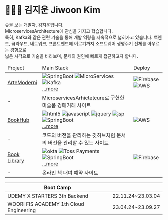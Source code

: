 # 🧑🏻‍🚀 김지운 Jiwoon Kim

숲을 보는 개발자, 김지운입니다.  
MicroservicesArchitecture에 관심을 가지고 학습합니다.  
특히, Kafka와 같은 관련 기술을 통해 개발 역량을 지속적으로 넓혀가고 있습니다.
백엔드, 킄라우드, 네트워크, 프론트엔드에 이르기까지 소프트웨어 생명주기 전체를 아우르는 경험으로  
넓은 시각으로 기술을 바라보며, 문제의 원인에 빠르게 접근하고자 합니다.

<table>
<thead>
<tr>
<td>Project</td>
<td>Main Stack</td>
<td>Deploy</td>
</tr>
</thead>
<tbody>
<!-- Project 1 -->
<tr>
<td><a href="https://github.com/wooriFisa-Final-Project-F4">ArteModerni</a></td>
<td>
<img src="https://img.shields.io/badge/-Springboot-6DB33F?logo=Springboot&logoColor=white" alt="SpringBoot" />
<img src="https://img.shields.io/badge/-MicroServicesArchitecture with SpringCloud-6DB33F" alt="MicroServices" />
<img src="https://img.shields.io/badge/-Confluent%20Kafka-231F20?logo=apache-kafka&logoColor=white" alt="Kafka" />
<br><a href="https://github.com/wooriFisa-Final-Project-F4">...more</a>
</td>
<td>
<img src="https://img.shields.io/badge/-Firebase-FFCA28?logo=firebase&logoColor=white" alt="Firebase" />
<img src="https://img.shields.io/badge/-AWS-232F3E?logo=amazonaws&logoColor=white" alt="AWS" />
</td>
</tr>
<tr>
<td>-</td>
<td>
MicroservicesArhictetcure로 구현한 미술품 경매거래 사이트</td>
<td></td>
</tr>
<!-- Project 2 -->
<tr>
<td><a href="https://github.com/udemy-final-team2/Book-Hub-Project">BookHub</a></td>
<td>
<img src="https://img.shields.io/badge/-HTML-E34F26?logo=html5&logoColor=white" alt="html5"/>
<img src="https://img.shields.io/badge/-javascript-F7DF1E?logo=javascript&logoColor=white" alt="javascript" />
<img src="https://img.shields.io/badge/-jQuery-0769AD?logo=jquery&logoColor=white" alt="jquery" />
<img src="https://img.shields.io/badge/-JSP-6DB33F" alt="jsp" />
<img src="https://img.shields.io/badge/-Springboot-6DB33F?logo=Springboot&logoColor=white" alt="SpringBoot" /><br><a href="https://github.com/udemy-final-team2/Book-Hub-Project">...more</a>
</td>
<td>
<img src="https://img.shields.io/badge/-AWS-232F3E?logo=amazonaws&logoColor=white" alt="AWS" />
</td>
</tr>
<tr>
<td>-</td>
<td>
코드의 버전을 관리하는 깃허브처럼 문서의 버전을 관리할 수 있는 사이트</td>
<td></td>
</tr>
<!-- Project 3 -->
<tr>
<td><a href="https://github.com/Jimoou/BookLibrarySite-Backend">Book Library</a></td>
<td>
<img src="https://img.shields.io/badge/-Okta-0769AD?logo=okta&logoColor=white" alt="okta" />
<img src="https://img.shields.io/badge/-Toss Payments-004088" alt="Toss Payments" />
<img src="https://img.shields.io/badge/-Springboot-6DB33F?logo=Springboot&logoColor=white" alt="SpringBoot" />
<br><a href="https://github.com/Jimoou/BookLibrarySite-Backend">...more</a>
</td>
<td>
<img src="https://img.shields.io/badge/-Firebase-FFCA28?logo=firebase&logoColor=white" alt="Firebase" />
</td>
</tr>
<tr>
<td>-</td>
<td>
온라인 책 대여 예약 사이트</td>
<td></td>
</tr>
<!-- <tr>
<td>Mini Project</td>
<td>Main Stack</td>
<td>Deploy</td>
</tr>
Mini project 1 -->
</tbody>
</table>

| Boot Camp                               |                   |
| --------------------------------------- | ----------------- |
| UDEMY X STARTERS 3th Backend            | 22.11.24~23.03.04 |
| WOORI FIS ACADEMY 1th Cloud Engineering | 23.04.24~23.09.27 |
